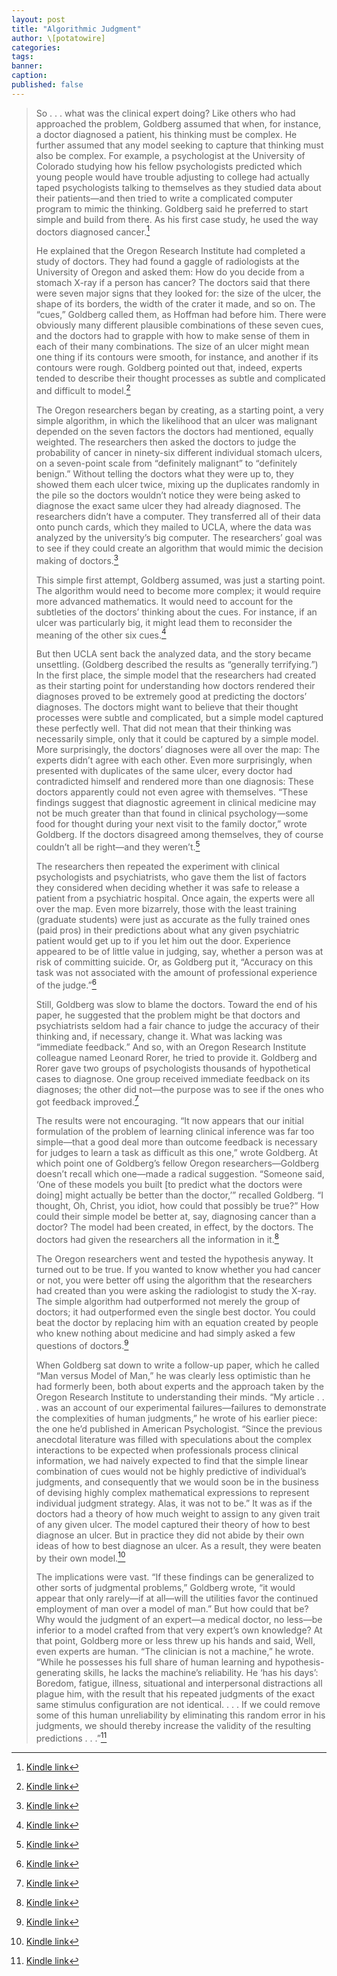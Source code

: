 ```yaml
---
layout: post
title: "Algorithmic Judgment"
author: \[potatowire]
categories: 
tags: 
banner: 
caption: 
published: false
---
```


> So . . . what was the clinical expert doing? Like others who had approached the problem, Goldberg assumed that when, for instance, a doctor diagnosed a patient, his thinking must be complex. He further assumed that any model seeking to capture that thinking must also be complex. For example, a psychologist at the University of Colorado studying how his fellow psychologists predicted which young people would have trouble adjusting to college had actually taped psychologists talking to themselves as they studied data about their patients—and then tried to write a complicated computer program to mimic the thinking. Goldberg said he preferred to start simple and build from there. As his first case study, he used the way doctors diagnosed cancer.[^1]
> 
> He explained that the Oregon Research Institute had completed a study of doctors. They had found a gaggle of radiologists at the University of Oregon and asked them: How do you decide from a stomach X-ray if a person has cancer? The doctors said that there were seven major signs that they looked for: the size of the ulcer, the shape of its borders, the width of the crater it made, and so on. The “cues,” Goldberg called them, as Hoffman had before him. There were obviously many different plausible combinations of these seven cues, and the doctors had to grapple with how to make sense of them in each of their many combinations. The size of an ulcer might mean one thing if its contours were smooth, for instance, and another if its contours were rough. Goldberg pointed out that, indeed, experts tended to describe their thought processes as subtle and complicated and difficult to model.[^2]
> 
> The Oregon researchers began by creating, as a starting point, a very simple algorithm, in which the likelihood that an ulcer was malignant depended on the seven factors the doctors had mentioned, equally weighted. The researchers then asked the doctors to judge the probability of cancer in ninety-six different individual stomach ulcers, on a seven-point scale from “definitely malignant” to “definitely benign.” Without telling the doctors what they were up to, they showed them each ulcer twice, mixing up the duplicates randomly in the pile so the doctors wouldn’t notice they were being asked to diagnose the exact same ulcer they had already diagnosed. The researchers didn’t have a computer. They transferred all of their data onto punch cards, which they mailed to UCLA, where the data was analyzed by the university’s big computer. The researchers’ goal was to see if they could create an algorithm that would mimic the decision making of doctors.[^3]
> 
> This simple first attempt, Goldberg assumed, was just a starting point. The algorithm would need to become more complex; it would require more advanced mathematics. It would need to account for the subtleties of the doctors’ thinking about the cues. For instance, if an ulcer was particularly big, it might lead them to reconsider the meaning of the other six cues.[^4]
> 
> But then UCLA sent back the analyzed data, and the story became unsettling. (Goldberg described the results as “generally terrifying.”) In the first place, the simple model that the researchers had created as their starting point for understanding how doctors rendered their diagnoses proved to be extremely good at predicting the doctors’ diagnoses. The doctors might want to believe that their thought processes were subtle and complicated, but a simple model captured these perfectly well. That did not mean that their thinking was necessarily simple, only that it could be captured by a simple model. More surprisingly, the doctors’ diagnoses were all over the map: The experts didn’t agree with each other. Even more surprisingly, when presented with duplicates of the same ulcer, every doctor had contradicted himself and rendered more than one diagnosis: These doctors apparently could not even agree with themselves. “These findings suggest that diagnostic agreement in clinical medicine may not be much greater than that found in clinical psychology—some food for thought during your next visit to the family doctor,” wrote Goldberg. If the doctors disagreed among themselves, they of course couldn’t all be right—and they weren’t.[^5]
> 
> The researchers then repeated the experiment with clinical psychologists and psychiatrists, who gave them the list of factors they considered when deciding whether it was safe to release a patient from a psychiatric hospital. Once again, the experts were all over the map. Even more bizarrely, those with the least training (graduate students) were just as accurate as the fully trained ones (paid pros) in their predictions about what any given psychiatric patient would get up to if you let him out the door. Experience appeared to be of little value in judging, say, whether a person was at risk of committing suicide. Or, as Goldberg put it, “Accuracy on this task was not associated with the amount of professional experience of the judge.”[^6]
> 
> Still, Goldberg was slow to blame the doctors. Toward the end of his paper, he suggested that the problem might be that doctors and psychiatrists seldom had a fair chance to judge the accuracy of their thinking and, if necessary, change it. What was lacking was “immediate feedback.” And so, with an Oregon Research Institute colleague named Leonard Rorer, he tried to provide it. Goldberg and Rorer gave two groups of psychologists thousands of hypothetical cases to diagnose. One group received immediate feedback on its diagnoses; the other did not—the purpose was to see if the ones who got feedback improved.[^7]
> 
> The results were not encouraging. “It now appears that our initial formulation of the problem of learning clinical inference was far too simple—that a good deal more than outcome feedback is necessary for judges to learn a task as difficult as this one,” wrote Goldberg. At which point one of Goldberg’s fellow Oregon researchers—Goldberg doesn’t recall which one—made a radical suggestion. “Someone said, ‘One of these models you built [to predict what the doctors were doing] might actually be better than the doctor,’” recalled Goldberg. “I thought, Oh, Christ, you idiot, how could that possibly be true?” How could their simple model be better at, say, diagnosing cancer than a doctor? The model had been created, in effect, by the doctors. The doctors had given the researchers all the information in it.[^8]
> 
> The Oregon researchers went and tested the hypothesis anyway. It turned out to be true. If you wanted to know whether you had cancer or not, you were better off using the algorithm that the researchers had created than you were asking the radiologist to study the X-ray. The simple algorithm had outperformed not merely the group of doctors; it had outperformed even the single best doctor. You could beat the doctor by replacing him with an equation created by people who knew nothing about medicine and had simply asked a few questions of doctors.[^9]
> 
> When Goldberg sat down to write a follow-up paper, which he called “Man versus Model of Man,” he was clearly less optimistic than he had formerly been, both about experts and the approach taken by the Oregon Research Institute to understanding their minds. “My article . . . was an account of our experimental failures—failures to demonstrate the complexities of human judgments,” he wrote of his earlier piece: the one he’d published in American Psychologist. “Since the previous anecdotal literature was filled with speculations about the complex interactions to be expected when professionals process clinical information, we had naively expected to find that the simple linear combination of cues would not be highly predictive of individual’s judgments, and consequently that we would soon be in the business of devising highly complex mathematical expressions to represent individual judgment strategy. Alas, it was not to be.” It was as if the doctors had a theory of how much weight to assign to any given trait of any given ulcer. The model captured their theory of how to best diagnose an ulcer. But in practice they did not abide by their own ideas of how to best diagnose an ulcer. As a result, they were beaten by their own model.[^10]
> 
> The implications were vast. “If these findings can be generalized to other sorts of judgmental problems,” Goldberg wrote, “it would appear that only rarely—if at all—will the utilities favor the continued employment of man over a model of man.” But how could that be? Why would the judgment of an expert—a medical doctor, no less—be inferior to a model crafted from that very expert’s own knowledge? At that point, Goldberg more or less threw up his hands and said, Well, even experts are human. “The clinician is not a machine,” he wrote. “While he possesses his full share of human learning and hypothesis-generating skills, he lacks the machine’s reliability. He ‘has his days’: Boredom, fatigue, illness, situational and interpersonal distractions all plague him, with the result that his repeated judgments of the exact same stimulus configuration are not identical. . . . If we could remove some of this human unreliability by eliminating this random error in his judgments, we should thereby increase the validity of the resulting predictions . . .”[^11]
> 

[^1]: [Kindle link](http://a.co/437xePT)
[^2]: [Kindle link](http://a.co/0tayS8J)
[^3]: [Kindle link](http://a.co/6HGfzAy)
[^4]: [Kindle link](http://a.co/30VMQer)
[^5]: [Kindle link](http://a.co/daa9nEb)
[^6]: [Kindle link](http://a.co/5fEwMNq)
[^7]: [Kindle link](http://a.co/cL3V7oj)
[^8]: [Kindle link](http://a.co/bA74mI3)
[^9]: [Kindle link](http://a.co/3Pzvf5H)
[^10]: [Kindle link](http://a.co/hVx6VMY)
[^11]: [Kindle link](http://a.co/dQozFqk)

